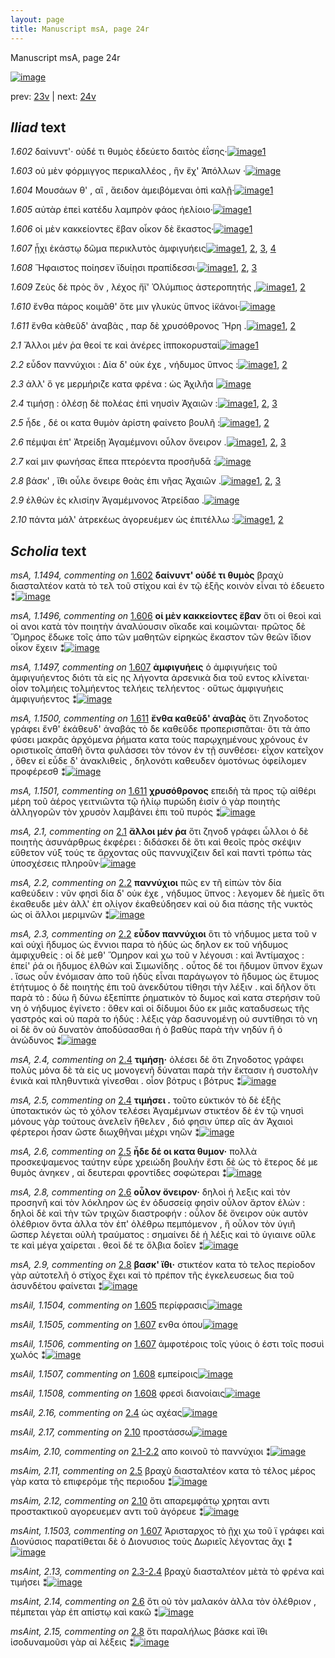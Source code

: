 ```yaml
---
layout: page
title: Manuscript msA, page 24r
---
```


Manuscript msA, page 24r

[![image](http://www.homermultitext.org/iipsrv?OBJ=IIP,1.0&FIF=/project/homer/pyramidal/deepzoom/hmt/vaimg/2017a/VA024RN_0025.tif&WID=100&CVT=JPEG)](http://www.homermultitext.org/ict2/?urn=urn:cite2:hmt:vaimg.2017a:VA024RN_0025)

prev:  [23v](../23v/) | next:  [24v](../24v/)

## *Iliad* text

*1.602* <a id="1.602"/> δαίνυντ'· οὐδέ τι θυμὸς ἐδεύετο δαιτὸς ἐΐσης·[![image](http://www.homermultitext.org/iipsrv?OBJ=IIP,1.0&FIF=/project/homer/pyramidal/deepzoom/hmt/vaimg/2017a/VA024RN_0025.tif&RGN=0.178,0.2029,0.366,0.0255&WID=1000&CVT=JPEG)](http://www.homermultitext.org/ict2/?urn=urn:cite2:hmt:vaimg.2017a:VA024RN_0025@0.178,0.2029,0.366,0.0255)[1](#msA_1.1494)

*1.603* <a id="1.603"/> οὐ μὲν φόρμιγγος περικαλλέος , ἣν ἔχ' Ἀπόλλων ·[![image](http://www.homermultitext.org/iipsrv?OBJ=IIP,1.0&FIF=/project/homer/pyramidal/deepzoom/hmt/vaimg/2017a/VA024RN_0025.tif&RGN=0.183,0.2239,0.37,0.0233&WID=1000&CVT=JPEG)](http://www.homermultitext.org/ict2/?urn=urn:cite2:hmt:vaimg.2017a:VA024RN_0025@0.183,0.2239,0.37,0.0233)

*1.604* <a id="1.604"/> Μουσάων θ' , αἳ , ἄειδον ἀμειβόμεναι ὀπὶ καλῇ·[![image](http://www.homermultitext.org/iipsrv?OBJ=IIP,1.0&FIF=/project/homer/pyramidal/deepzoom/hmt/vaimg/2017a/VA024RN_0025.tif&RGN=0.182,0.2419,0.379,0.0248&WID=1000&CVT=JPEG)](http://www.homermultitext.org/ict2/?urn=urn:cite2:hmt:vaimg.2017a:VA024RN_0025@0.182,0.2419,0.379,0.0248)[1](#msA_1.1495)

*1.605* <a id="1.605"/> αὐτὰρ ἐπεὶ κατέδυ λαμπρὸν φάος ἠελίοιο·[![image](http://www.homermultitext.org/iipsrv?OBJ=IIP,1.0&FIF=/project/homer/pyramidal/deepzoom/hmt/vaimg/2017a/VA024RN_0025.tif&RGN=0.177,0.26,0.35,0.0293&WID=1000&CVT=JPEG)](http://www.homermultitext.org/ict2/?urn=urn:cite2:hmt:vaimg.2017a:VA024RN_0025@0.177,0.26,0.35,0.0293)[1](#msAil_1.1504)

*1.606* <a id="1.606"/> οἱ μὲν κακκείοντες ἔβαν οἶκον δὲ ἕκαστος·[![image](http://www.homermultitext.org/iipsrv?OBJ=IIP,1.0&FIF=/project/homer/pyramidal/deepzoom/hmt/vaimg/2017a/VA024RN_0025.tif&RGN=0.181,0.278,0.357,0.0293&WID=1000&CVT=JPEG)](http://www.homermultitext.org/ict2/?urn=urn:cite2:hmt:vaimg.2017a:VA024RN_0025@0.181,0.278,0.357,0.0293)[1](#msA_1.1496)

*1.607* <a id="1.607"/> ᾗχι ἑκάστῳ δῶμα περικλυτὸς ἀμφιγυήεις[![image](http://www.homermultitext.org/iipsrv?OBJ=IIP,1.0&FIF=/project/homer/pyramidal/deepzoom/hmt/vaimg/2017a/VA024RN_0025.tif&RGN=0.177,0.2975,0.363,0.0278&WID=1000&CVT=JPEG)](http://www.homermultitext.org/ict2/?urn=urn:cite2:hmt:vaimg.2017a:VA024RN_0025@0.177,0.2975,0.363,0.0278)[1](#msAil_1.1505), [2](#msAint_1.1503), [3](#msA_1.1497), [4](#msAil_1.1506)

*1.608* <a id="1.608"/> Ἥφαιστος ποίησεν 					ϊδυίῃσι πραπίδεσσι·[![image](http://www.homermultitext.org/iipsrv?OBJ=IIP,1.0&FIF=/project/homer/pyramidal/deepzoom/hmt/vaimg/2017a/VA024RN_0025.tif&RGN=0.176,0.3163,0.331,0.0293&WID=1000&CVT=JPEG)](http://www.homermultitext.org/ict2/?urn=urn:cite2:hmt:vaimg.2017a:VA024RN_0025@0.176,0.3163,0.331,0.0293)[1](#msAil_1.1507), [2](#msAext_1.1502), [3](#msAil_1.1508)

*1.609* <a id="1.609"/> Ζεὺς δὲ πρὸς ὃν , λέχος 					ἤϊ' Ὀλύμπιος ἀστεροπητής ,[![image](http://www.homermultitext.org/iipsrv?OBJ=IIP,1.0&FIF=/project/homer/pyramidal/deepzoom/hmt/vaimg/2017a/VA024RN_0025.tif&RGN=0.173,0.3388,0.383,0.0263&WID=1000&CVT=JPEG)](http://www.homermultitext.org/ict2/?urn=urn:cite2:hmt:vaimg.2017a:VA024RN_0025@0.173,0.3388,0.383,0.0263)[1](#msA_1.1498), [2](#msA_1.1499)

*1.610* <a id="1.610"/> ἔνθα πάρος κοιμᾶθ' ὅτε μιν γλυκὺς ὕπνος ἱ̈κάνοι·[![image](http://www.homermultitext.org/iipsrv?OBJ=IIP,1.0&FIF=/project/homer/pyramidal/deepzoom/hmt/vaimg/2017a/VA024RN_0025.tif&RGN=0.173,0.3561,0.387,0.0263&WID=1000&CVT=JPEG)](http://www.homermultitext.org/ict2/?urn=urn:cite2:hmt:vaimg.2017a:VA024RN_0025@0.173,0.3561,0.387,0.0263)

*1.611* <a id="1.611"/> ἔνθα κὰθεῦδ' ἀναβὰς , παρ δὲ χρυσόθρονος Ἥρη .[![image](http://www.homermultitext.org/iipsrv?OBJ=IIP,1.0&FIF=/project/homer/pyramidal/deepzoom/hmt/vaimg/2017a/VA024RN_0025.tif&RGN=0.173,0.3749,0.387,0.0263&WID=1000&CVT=JPEG)](http://www.homermultitext.org/ict2/?urn=urn:cite2:hmt:vaimg.2017a:VA024RN_0025@0.173,0.3749,0.387,0.0263)[1](#msA_1.1500), [2](#msA_1.1501)

*2.1* <a id="2.1"/> Ἄλλοι μέν ῥα θεοί τε καὶ ἀνέρες ἱπποκορυσταὶ[![image](http://www.homermultitext.org/iipsrv?OBJ=IIP,1.0&FIF=/project/homer/pyramidal/deepzoom/hmt/vaimg/2017a/VA024RN_0025.tif&RGN=0.101,0.4606,0.462,0.0706&WID=1000&CVT=JPEG)](http://www.homermultitext.org/ict2/?urn=urn:cite2:hmt:vaimg.2017a:VA024RN_0025@0.101,0.4606,0.462,0.0706)[1](#msA_2.1)

*2.2* <a id="2.2"/> εὗδον παννύχιοι : Δία δ' 					οὐκ έχε , νήδυμος ὕπνος :[![image](http://www.homermultitext.org/iipsrv?OBJ=IIP,1.0&FIF=/project/homer/pyramidal/deepzoom/hmt/vaimg/2017a/VA024RN_0025.tif&RGN=0.171,0.5109,0.378,0.024&WID=1000&CVT=JPEG)](http://www.homermultitext.org/ict2/?urn=urn:cite2:hmt:vaimg.2017a:VA024RN_0025@0.171,0.5109,0.378,0.024)[1](#msA_2.3), [2](#msA_2.2)

*2.3* <a id="2.3"/> ἀλλ' ὅ γε μερμήριζε κατα φρένα : ὡς Ἀχιλῆα 				[![image](http://www.homermultitext.org/iipsrv?OBJ=IIP,1.0&FIF=/project/homer/pyramidal/deepzoom/hmt/vaimg/2017a/VA024RN_0025.tif&RGN=0.169,0.5289,0.375,0.0293&WID=1000&CVT=JPEG)](http://www.homermultitext.org/ict2/?urn=urn:cite2:hmt:vaimg.2017a:VA024RN_0025@0.169,0.5289,0.375,0.0293)

*2.4* <a id="2.4"/> τιμήσῃ : ὀλέσῃ δὲ πολέας ἐπὶ νηυσὶν Ἀχαιῶν :[![image](http://www.homermultitext.org/iipsrv?OBJ=IIP,1.0&FIF=/project/homer/pyramidal/deepzoom/hmt/vaimg/2017a/VA024RN_0025.tif&RGN=0.167,0.5485,0.391,0.0285&WID=1000&CVT=JPEG)](http://www.homermultitext.org/ict2/?urn=urn:cite2:hmt:vaimg.2017a:VA024RN_0025@0.167,0.5485,0.391,0.0285)[1](#msA_2.4), [2](#msAil_2.16), [3](#msA_2.5)

*2.5* <a id="2.5"/> ἧδε , δέ οι κατα θυμὸν ἀρίστη φαίνετο βουλῆ :[![image](http://www.homermultitext.org/iipsrv?OBJ=IIP,1.0&FIF=/project/homer/pyramidal/deepzoom/hmt/vaimg/2017a/VA024RN_0025.tif&RGN=0.163,0.5657,0.369,0.0293&WID=1000&CVT=JPEG)](http://www.homermultitext.org/ict2/?urn=urn:cite2:hmt:vaimg.2017a:VA024RN_0025@0.163,0.5657,0.369,0.0293)[1](#msAim_2.11), [2](#msA_2.6)

*2.6* <a id="2.6"/> πέμψαι ἐπ' Ἀτρείδῃ 						Ἀγαμέμνονι οὖλον ὄνειρον .[![image](http://www.homermultitext.org/iipsrv?OBJ=IIP,1.0&FIF=/project/homer/pyramidal/deepzoom/hmt/vaimg/2017a/VA024RN_0025.tif&RGN=0.17,0.5875,0.374,0.024&WID=1000&CVT=JPEG)](http://www.homermultitext.org/ict2/?urn=urn:cite2:hmt:vaimg.2017a:VA024RN_0025@0.17,0.5875,0.374,0.024)[1](#msAint_2.14), [2](#msA_2.8), [3](#msA_2.7)

*2.7* <a id="2.7"/> καί μιν φωνήσας ἔπεα πτερόεντα προσῆυδᾱ :[![image](http://www.homermultitext.org/iipsrv?OBJ=IIP,1.0&FIF=/project/homer/pyramidal/deepzoom/hmt/vaimg/2017a/VA024RN_0025.tif&RGN=0.168,0.6063,0.39,0.0255&WID=1000&CVT=JPEG)](http://www.homermultitext.org/ict2/?urn=urn:cite2:hmt:vaimg.2017a:VA024RN_0025@0.168,0.6063,0.39,0.0255)

*2.8* <a id="2.8"/> βάσκ' , ἴ̈θι οὖλε ὄνειρε θοὰς ἐπι νῆας Ἀχαιῶν .[![image](http://www.homermultitext.org/iipsrv?OBJ=IIP,1.0&FIF=/project/homer/pyramidal/deepzoom/hmt/vaimg/2017a/VA024RN_0025.tif&RGN=0.17,0.6251,0.366,0.0263&WID=1000&CVT=JPEG)](http://www.homermultitext.org/ict2/?urn=urn:cite2:hmt:vaimg.2017a:VA024RN_0025@0.17,0.6251,0.366,0.0263)[1](#msA_2.9), [2](#msAint_2.15), [3](#msAextra_2.1)

*2.9* <a id="2.9"/> ἐλθὼν ἐς κλισίην Ἀγαμέμνονος 						Ἀτρείδαο .[![image](http://www.homermultitext.org/iipsrv?OBJ=IIP,1.0&FIF=/project/homer/pyramidal/deepzoom/hmt/vaimg/2017a/VA024RN_0025.tif&RGN=0.165,0.6439,0.342,0.0263&WID=1000&CVT=JPEG)](http://www.homermultitext.org/ict2/?urn=urn:cite2:hmt:vaimg.2017a:VA024RN_0025@0.165,0.6439,0.342,0.0263)

*2.10* <a id="2.10"/> πάντα μάλ' ἀτρεκέως ἀγορευέμεν ὡς ἐπιτέλλω :[![image](http://www.homermultitext.org/iipsrv?OBJ=IIP,1.0&FIF=/project/homer/pyramidal/deepzoom/hmt/vaimg/2017a/VA024RN_0025.tif&RGN=0.163,0.6604,0.407,0.0293&WID=1000&CVT=JPEG)](http://www.homermultitext.org/ict2/?urn=urn:cite2:hmt:vaimg.2017a:VA024RN_0025@0.163,0.6604,0.407,0.0293)[1](#msAil_2.17), [2](#msAim_2.12)

## *Scholia* text

*msA, 1.1494, commenting on* [1.602](#1.602)  <a id="msA_1.1494"/> **δαίνυντ' οὐδέ τι θυμὸς** βραχὺ διασταλτέον κατὰ τὸ τελ τοῦ στίχου καὶ ἐν τῷ ἑξῆς κοινὸν εἶναι τὸ ἐδευετο ⁑[![image](http://www.homermultitext.org/iipsrv?OBJ=IIP,1.0&FIF=/project/homer/pyramidal/deepzoom/hmt/vaimg/2017a/VA024RN_0025.tif&RGN=0.17722918,0.09239281,0.46499632,0.02130014&WID=1000&CVT=JPEG)](http://www.homermultitext.org/ict2/?urn=urn:cite2:hmt:vaimg.2017a:VA024RN_0025@0.17722918,0.09239281,0.46499632,0.02130014)

*msA, 1.1496, commenting on* [1.606](#1.606)  <a id="msA_1.1496"/> **οἱ μὲν κακκείοντες ἔβαν** ὅτι οἱ θεοὶ καὶ οἱ ανοι κατὰ τὸν ποιητὴν ἀναλύουσιν οἴκαδε καὶ κοιμῶνται· πρῶτος δὲ Ὅμηρος ἔδωκε τοῖς ἀπο τῶν μαθητῶν εἰρηκὼς ἕκαστον τῶν θεῶν ἴδιον οἶκον ἔχειν ⁑[![image](http://www.homermultitext.org/iipsrv?OBJ=IIP,1.0&FIF=/project/homer/pyramidal/deepzoom/hmt/vaimg/2017a/VA024RN_0025.tif&RGN=0.18386146,0.11977870,0.61238025,0.02849239&WID=1000&CVT=JPEG)](http://www.homermultitext.org/ict2/?urn=urn:cite2:hmt:vaimg.2017a:VA024RN_0025@0.18386146,0.11977870,0.61238025,0.02849239)

*msA, 1.1497, commenting on* [1.607](#1.607)  <a id="msA_1.1497"/> **ἀμφιγυήεις** ὁ ἀμφιγυήεις τοῦ ἀμφιγυήεντος διότι τὰ εἰς ης λήγοντα ἀρσενικὰ δια τοῦ εντος κλίνεται· οἷον τολμήεις τολμήεντος τελήεις τελήεντος · οὕτως ἀμφιγυήεις ἀμφιγυήεντος ⁑[![image](http://www.homermultitext.org/iipsrv?OBJ=IIP,1.0&FIF=/project/homer/pyramidal/deepzoom/hmt/vaimg/2017a/VA024RN_0025.tif&RGN=0.16875461,0.13609959,0.62748710,0.03347165&WID=1000&CVT=JPEG)](http://www.homermultitext.org/ict2/?urn=urn:cite2:hmt:vaimg.2017a:VA024RN_0025@0.16875461,0.13609959,0.62748710,0.03347165)

*msA, 1.1500, commenting on* [1.611](#1.611)  <a id="msA_1.1500"/> **ἔνθα καθεῦδ' ἀναβὰς** ὅτι Ζηνοδοτος γράφει ἔνθ' ἐκάθευδ' ἀναβάς τὸ δε καθεῦδε προπερισπᾶται· ὅτι τὰ ἀπο φύσει μακρᾶς ἀρχόμενα ῥήματα κατα τοὺς παρῳχημένους χρόνους ἐν οριστικοῖς ἀπαθῆ ὄντα φυλάσσει τὸν τόνον ἐν τῇ συνθέσει· εἶχον κατεῖχον , ὅθεν εἰ εὗδε δ' ἀνακλιθεὶς , δηλονότι καθευδεν ὁμοτόνως ὀφείλομεν προφέρεσθ ⁑[![image](http://www.homermultitext.org/iipsrv?OBJ=IIP,1.0&FIF=/project/homer/pyramidal/deepzoom/hmt/vaimg/2017a/VA024RN_0025.tif&RGN=0.56558585,0.41632089,0.24170965,0.09626556&WID=1000&CVT=JPEG)](http://www.homermultitext.org/ict2/?urn=urn:cite2:hmt:vaimg.2017a:VA024RN_0025@0.56558585,0.41632089,0.24170965,0.09626556)

*msA, 1.1501, commenting on* [1.611](#1.611)  <a id="msA_1.1501"/> **χρυσόθρονος** επειδὴ τὰ προς τῷ αἰθέρι μέρη τοῦ ἀέρος γειτνιῶντα τῷ ἡλίῳ πυρώδη ἐισίν ὁ γὰρ ποιητὴς ἀλληγορῶν τὸν χρυσὸν λαμβάνει ἐπι τοῦ πυρός ⁑[![image](http://www.homermultitext.org/iipsrv?OBJ=IIP,1.0&FIF=/project/homer/pyramidal/deepzoom/hmt/vaimg/2017a/VA024RN_0025.tif&RGN=0.56116433,0.51120332,0.22549742,0.04730290&WID=1000&CVT=JPEG)](http://www.homermultitext.org/ict2/?urn=urn:cite2:hmt:vaimg.2017a:VA024RN_0025@0.56116433,0.51120332,0.22549742,0.04730290)

*msA, 2.1, commenting on* [2.1](#2.1)  <a id="msA_2.1"/> **ἄλλοι μέν ῥα** ὅτι ζηνοδ γράφει ὦλλοι ὁ δὲ ποιητὴς ἀσυνάρθρως ἐκφέρει : διδάσκει δὲ ὅτι καὶ θεοῖς πρὸς σκέψιν εὔθετον νύξ τούς τε ἄρχοντας οὓς παννυχίζειν δεῖ καὶ παντὶ τρόπω τὰς ὑποσχέσεις πληροῦν·[![image](http://www.homermultitext.org/iipsrv?OBJ=IIP,1.0&FIF=/project/homer/pyramidal/deepzoom/hmt/vaimg/2017a/VA024RN_0025.tif&RGN=0.556,0.5503,0.2312,0.0646&WID=1000&CVT=JPEG)](http://www.homermultitext.org/ict2/?urn=urn:cite2:hmt:vaimg.2017a:VA024RN_0025@0.556,0.5503,0.2312,0.0646)

*msA, 2.2, commenting on* [2.2](#2.2)  <a id="msA_2.2"/> **παννύχιοι** πῶς εν τῆ εἰπὼν τὸν δία καθεύδειν : νῦν φησὶ δία δ' οὐκ έχε , νήδυμος ὕπνος : λεγομεν δὲ ἡμεῖς ὅτι ἐκαθευδε μὲν ἀλλ' ἐπ ολίγον ἐκαθεύδησεν καὶ οὐ δια πάσης τῆς νυκτὸς ὡς οἱ ἄλλοι μεριμνῶν ⁑[![image](http://www.homermultitext.org/iipsrv?OBJ=IIP,1.0&FIF=/project/homer/pyramidal/deepzoom/hmt/vaimg/2017a/VA024RN_0025.tif&RGN=0.5676,0.6011,0.2348,0.061&WID=1000&CVT=JPEG)](http://www.homermultitext.org/ict2/?urn=urn:cite2:hmt:vaimg.2017a:VA024RN_0025@0.5676,0.6011,0.2348,0.061)

*msA, 2.3, commenting on* [2.2](#2.2)  <a id="msA_2.3"/> **εὖδον παννύχιοι** ὅτι τὸ νήδυμος μετα τοῦ ν καὶ οὐχὶ ἥδυμος ὡς ἔννιοι παρα τὸ ἡδύς ὡς δηλον εκ τοῦ νήδυμος ἀμφιχυθείς : οἱ δὲ μεθ' Ὅμηρον καὶ χω τοῦ ν λέγουσι : καὶ Ἀντίμαχος : ἐπεί' ῥά οι ἥδυμος ἐλθών καὶ Σιμωνίδης . οὗτος δέ τοι ἥδυμον ὕπνον ἔχων . ἵσως οὖν ἐνόμισαν ἀπο τοῦ ἡδὺς εἶναι παράγωγον τὸ ἥδυμος ὡς ἔτυμος ἐτήτυμος ὁ δὲ ποιητὴς ἐπι τοῦ ἀνεκδύτου τίθησι τὴν λέξιν . καὶ δῆλον ὅτι παρὰ τὸ : δύω ἢ δύνω ἐξεπίπτε ῥηματικὸν τὸ δυμος καὶ κατα στερήσιν τοῦ νη ὁ νήδυμος ἐγίνετο : ὅθεν καὶ οἱ δίδυμοι δύο εκ μιᾶς καταδυσεως τῆς γαστρός καὶ οὐ παρὰ το ἡδύς : λέξις γὰρ δασυνομένῃ οὐ συντίθησι τὸ νη οἱ δὲ ὃν οὐ δυνατὸν ἀποδύσασθαι ἠ ὁ βαθὺς παρὰ τὴν νηδύν ἢ ὁ ἀνώδυνος ⁑[![image](http://www.homermultitext.org/iipsrv?OBJ=IIP,1.0&FIF=/project/homer/pyramidal/deepzoom/hmt/vaimg/2017a/VA024RN_0025.tif&RGN=0.155,0.6571,0.6373,0.087&WID=1000&CVT=JPEG)](http://www.homermultitext.org/ict2/?urn=urn:cite2:hmt:vaimg.2017a:VA024RN_0025@0.155,0.6571,0.6373,0.087)

*msA, 2.4, commenting on* [2.4](#2.4)  <a id="msA_2.4"/> **τιμήσῃ·** ὀλέσει δὲ ὅτι Ζηνοδοτος γράφει πολὺς μόνα δὲ τὰ εἰς υς μονογενῆ δύναται παρὰ τὴν ἔκτασιν ἠ συστολὴν ἑνικὰ καὶ πληθυντικὰ γίνεσθαι . οἷον βότρυς ι βότρυς ⁑[![image](http://www.homermultitext.org/iipsrv?OBJ=IIP,1.0&FIF=/project/homer/pyramidal/deepzoom/hmt/vaimg/2017a/VA024RN_0025.tif&RGN=0.1473,0.7247,0.6473,0.036&WID=1000&CVT=JPEG)](http://www.homermultitext.org/ict2/?urn=urn:cite2:hmt:vaimg.2017a:VA024RN_0025@0.1473,0.7247,0.6473,0.036)

*msA, 2.5, commenting on* [2.4](#2.4)  <a id="msA_2.5"/> **τιμήσει .** τοῦτο εὐκτικόν τὸ δὲ ἑξῆς ὑποτακτικόν ὡς τὸ χόλον τελέσει Ἀγαμέμνων στικτέον δὲ ἐν τῷ νηυσὶ μόνους γὰρ τούτους ἀνελεῖν ἤθελεν , διό φησιν ὑπερ αῖς ἀν Ἀχαιοὶ φέρτεροι ἦσαν ὥστε διωχθῆναι μέχρι νηῶν ⁑[![image](http://www.homermultitext.org/iipsrv?OBJ=IIP,1.0&FIF=/project/homer/pyramidal/deepzoom/hmt/vaimg/2017a/VA024RN_0025.tif&RGN=0.1603,0.7472,0.6247,0.03&WID=1000&CVT=JPEG)](http://www.homermultitext.org/ict2/?urn=urn:cite2:hmt:vaimg.2017a:VA024RN_0025@0.1603,0.7472,0.6247,0.03)

*msA, 2.6, commenting on* [2.5](#2.5)  <a id="msA_2.6"/> **ἧδε δέ οι κατα θυμον·** πολλὰ προσκεψαμενος ταύτην εὗρε χρειώδη βουλήν ἔστι δὲ ὡς τὸ ἕτερος δέ με θυμὸς ἀνηκεν , αἱ δευτεραι φροντίδες σοφώτεραι ⁑[![image](http://www.homermultitext.org/iipsrv?OBJ=IIP,1.0&FIF=/project/homer/pyramidal/deepzoom/hmt/vaimg/2017a/VA024RN_0025.tif&RGN=0.1613,0.7562,0.629,0.031&WID=1000&CVT=JPEG)](http://www.homermultitext.org/ict2/?urn=urn:cite2:hmt:vaimg.2017a:VA024RN_0025@0.1613,0.7562,0.629,0.031)

*msA, 2.8, commenting on* [2.6](#2.6)  <a id="msA_2.8"/> **οὖλον ὄνειρον·** δηλοὶ ἡ λεξις καὶ τὸν προσηνῆ καὶ τὸν λόκληρον ὡς ἐν ὀδυσσείᾳ φησὶν οὗλον ἄρτον ἑλών : δηλοὶ δὲ καὶ τὴν τῶν τριχῶν διαστροφήν : οὖλον δὲ ὄνειρον οὐκ αυτὸν ὀλέθριον ὄντα ἀλλα τὸν ἐπ' ὀλέθρω πεμπόμενον , ἢ οὖλον τὸν ὑγιῆ ὥσπερ λέγεται οὐλὴ τραύματος : σημαίνει δὲ ἡ λέξις καὶ τὸ ὑγιαινε οὔλε τε καὶ μέγα χαίρεται . θεοὶ δέ τε ὄλβια δοῖεν ⁑[![image](http://www.homermultitext.org/iipsrv?OBJ=IIP,1.0&FIF=/project/homer/pyramidal/deepzoom/hmt/vaimg/2017a/VA024RN_0025.tif&RGN=0.157,0.7757,0.6277,0.0576&WID=1000&CVT=JPEG)](http://www.homermultitext.org/ict2/?urn=urn:cite2:hmt:vaimg.2017a:VA024RN_0025@0.157,0.7757,0.6277,0.0576)

*msA, 2.9, commenting on* [2.8](#2.8)  <a id="msA_2.9"/> **βασκ' ἴθι·** στικτέον κατα τὸ τελος περίοδον γὰρ αὐτοτελῆ ὁ στίχος ἔχει καὶ τὸ πρέπον τῆς ἐγκελευσεως δια τοῦ ἀσυνδέτου φαίνεται ⁑[![image](http://www.homermultitext.org/iipsrv?OBJ=IIP,1.0&FIF=/project/homer/pyramidal/deepzoom/hmt/vaimg/2017a/VA024RN_0025.tif&RGN=0.155,0.8108,0.6303,0.035&WID=1000&CVT=JPEG)](http://www.homermultitext.org/ict2/?urn=urn:cite2:hmt:vaimg.2017a:VA024RN_0025@0.155,0.8108,0.6303,0.035)

*msAil, 1.1504, commenting on* [1.605](#1.605)  <a id="msAil_1.1504"/> περίφρασις[![image](http://www.homermultitext.org/iipsrv?OBJ=IIP,1.0&FIF=/project/homer/pyramidal/deepzoom/hmt/vaimg/2017a/VA024RN_0025.tif&RGN=0.35408990,0.26085754,0.03979366,0.01410788&WID=1000&CVT=JPEG)](http://www.homermultitext.org/ict2/?urn=urn:cite2:hmt:vaimg.2017a:VA024RN_0025@0.35408990,0.26085754,0.03979366,0.01410788)

*msAil, 1.1505, commenting on* [1.607](#1.607)  <a id="msAil_1.1505"/> ενθα όπου[![image](http://www.homermultitext.org/iipsrv?OBJ=IIP,1.0&FIF=/project/homer/pyramidal/deepzoom/hmt/vaimg/2017a/VA024RN_0025.tif&RGN=0.19859985,0.29764869,0.03021371,0.01106501&WID=1000&CVT=JPEG)](http://www.homermultitext.org/ict2/?urn=urn:cite2:hmt:vaimg.2017a:VA024RN_0025@0.19859985,0.29764869,0.03021371,0.01106501)

*msAil, 1.1506, commenting on* [1.607](#1.607)  <a id="msAil_1.1506"/> ἀμφοτέροις τοῖς γύοις ὁ έστι τοῖς ποσυὶ χωλός ⁑[![image](http://www.homermultitext.org/iipsrv?OBJ=IIP,1.0&FIF=/project/homer/pyramidal/deepzoom/hmt/vaimg/2017a/VA024RN_0025.tif&RGN=0.44952100,0.29598893,0.12675018,0.01881051&WID=1000&CVT=JPEG)](http://www.homermultitext.org/ict2/?urn=urn:cite2:hmt:vaimg.2017a:VA024RN_0025@0.44952100,0.29598893,0.12675018,0.01881051)

*msAil, 1.1507, commenting on* [1.608](#1.608)  <a id="msAil_1.1507"/> εμπείροις[![image](http://www.homermultitext.org/iipsrv?OBJ=IIP,1.0&FIF=/project/homer/pyramidal/deepzoom/hmt/vaimg/2017a/VA024RN_0025.tif&RGN=0.34561533,0.31645920,0.03500368,0.01244813&WID=1000&CVT=JPEG)](http://www.homermultitext.org/ict2/?urn=urn:cite2:hmt:vaimg.2017a:VA024RN_0025@0.34561533,0.31645920,0.03500368,0.01244813)

*msAil, 1.1508, commenting on* [1.608](#1.608)  <a id="msAil_1.1508"/> φρεσὶ διανοίαις[![image](http://www.homermultitext.org/iipsrv?OBJ=IIP,1.0&FIF=/project/homer/pyramidal/deepzoom/hmt/vaimg/2017a/VA024RN_0025.tif&RGN=0.41967576,0.31701245,0.06411201,0.01300138&WID=1000&CVT=JPEG)](http://www.homermultitext.org/ict2/?urn=urn:cite2:hmt:vaimg.2017a:VA024RN_0025@0.41967576,0.31701245,0.06411201,0.01300138)

*msAil, 2.16, commenting on* [2.4](#2.4)  <a id="msAil_2.16"/> ὡς αχέας[![image](http://www.homermultitext.org/iipsrv?OBJ=IIP,1.0&FIF=/project/homer/pyramidal/deepzoom/hmt/vaimg/2017a/VA024RN_0025.tif&RGN=0.3513,0.5467,0.0463,0.0095&WID=1000&CVT=JPEG)](http://www.homermultitext.org/ict2/?urn=urn:cite2:hmt:vaimg.2017a:VA024RN_0025@0.3513,0.5467,0.0463,0.0095)

*msAil, 2.17, commenting on* [2.10](#2.10)  <a id="msAil_2.17"/> προστάσσω[![image](http://www.homermultitext.org/iipsrv?OBJ=IIP,1.0&FIF=/project/homer/pyramidal/deepzoom/hmt/vaimg/2017a/VA024RN_0025.tif&RGN=0.4863,0.6636,0.0343,0.0075&WID=1000&CVT=JPEG)](http://www.homermultitext.org/ict2/?urn=urn:cite2:hmt:vaimg.2017a:VA024RN_0025@0.4863,0.6636,0.0343,0.0075)

*msAim, 2.10, commenting on* [2.1-2.2](#2.1-2.2)  <a id="msAim_2.10"/> απο κοινοῦ τὸ παννύχιοι ⁑[![image](http://www.homermultitext.org/iipsrv?OBJ=IIP,1.0&FIF=/project/homer/pyramidal/deepzoom/hmt/vaimg/2017a/VA024RN_0025.tif&RGN=0.5267,0.5044,0.0507,0.013&WID=1000&CVT=JPEG)](http://www.homermultitext.org/ict2/?urn=urn:cite2:hmt:vaimg.2017a:VA024RN_0025@0.5267,0.5044,0.0507,0.013)

*msAim, 2.11, commenting on* [2.5](#2.5)  <a id="msAim_2.11"/> βραχὺ διασταλτέον κατα τὸ τέλος μέρος γὰρ κατα τὸ επιφερόμε τῆς περιοδου ⁑[![image](http://www.homermultitext.org/iipsrv?OBJ=IIP,1.0&FIF=/project/homer/pyramidal/deepzoom/hmt/vaimg/2017a/VA024RN_0025.tif&RGN=0.5103,0.568,0.0757,0.0303&WID=1000&CVT=JPEG)](http://www.homermultitext.org/ict2/?urn=urn:cite2:hmt:vaimg.2017a:VA024RN_0025@0.5103,0.568,0.0757,0.0303)

*msAim, 2.12, commenting on* [2.10](#2.10)  <a id="msAim_2.12"/> ὅτι απαρεμφάτῳ χρηται αντι προστακτικοῦ αγορευεμεν αντι τοῦ ἀγόρευε ⁑[![image](http://www.homermultitext.org/iipsrv?OBJ=IIP,1.0&FIF=/project/homer/pyramidal/deepzoom/hmt/vaimg/2017a/VA024RN_0025.tif&RGN=0.485,0.6628,0.0887,0.03&WID=1000&CVT=JPEG)](http://www.homermultitext.org/ict2/?urn=urn:cite2:hmt:vaimg.2017a:VA024RN_0025@0.485,0.6628,0.0887,0.03)

*msAint, 1.1503, commenting on* [1.607](#1.607)  <a id="msAint_1.1503"/> Ἀρισταρχος τὸ ῇχι χω τοῦ ϊ γράφει καὶ Διονύσιος παρατίθεται δὲ ὁ Διονυσιος τοὺς Δωριεῖς λέγοντας ᾶχι ⁑[![image](http://www.homermultitext.org/iipsrv?OBJ=IIP,1.0&FIF=/project/homer/pyramidal/deepzoom/hmt/vaimg/2017a/VA024RN_0025.tif&RGN=0.09395726,0.30041494,0.08585114,0.05643154&WID=1000&CVT=JPEG)](http://www.homermultitext.org/ict2/?urn=urn:cite2:hmt:vaimg.2017a:VA024RN_0025@0.09395726,0.30041494,0.08585114,0.05643154)

*msAint, 2.13, commenting on* [2.3-2.4](#2.3-2.4)  <a id="msAint_2.13"/> βραχὺ διασταλτέον μὲτὰ τὸ φρένα καὶ τιμήσει ⁑[![image](http://www.homermultitext.org/iipsrv?OBJ=IIP,1.0&FIF=/project/homer/pyramidal/deepzoom/hmt/vaimg/2017a/VA024RN_0025.tif&RGN=0.1117,0.5344,0.057,0.0315&WID=1000&CVT=JPEG)](http://www.homermultitext.org/ict2/?urn=urn:cite2:hmt:vaimg.2017a:VA024RN_0025@0.1117,0.5344,0.057,0.0315)

*msAint, 2.14, commenting on* [2.6](#2.6)  <a id="msAint_2.14"/> ὅτι οὐ τὸν μαλακόν ἀλλα τὸν ὀλέθριον , πέμπεται γὰρ ἐπ απίστῳ καὶ κακῶ ⁑[![image](http://www.homermultitext.org/iipsrv?OBJ=IIP,1.0&FIF=/project/homer/pyramidal/deepzoom/hmt/vaimg/2017a/VA024RN_0025.tif&RGN=0.099,0.5892,0.068,0.0401&WID=1000&CVT=JPEG)](http://www.homermultitext.org/ict2/?urn=urn:cite2:hmt:vaimg.2017a:VA024RN_0025@0.099,0.5892,0.068,0.0401)

*msAint, 2.15, commenting on* [2.8](#2.8)  <a id="msAint_2.15"/> ὅτι παραλήλως βάσκε καὶ ἴθι ἰσοδυναμοῦσι γὰρ αἱ λέξεις ⁑[![image](http://www.homermultitext.org/iipsrv?OBJ=IIP,1.0&FIF=/project/homer/pyramidal/deepzoom/hmt/vaimg/2017a/VA024RN_0025.tif&RGN=0.0987,0.6298,0.0777,0.0295&WID=1000&CVT=JPEG)](http://www.homermultitext.org/ict2/?urn=urn:cite2:hmt:vaimg.2017a:VA024RN_0025@0.0987,0.6298,0.0777,0.0295)